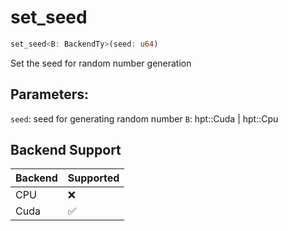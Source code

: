 # set_seed

```rust
set_seed<B: BackendTy>(seed: u64)
```

Set the seed for random number generation
## Parameters:
`seed`: seed for generating random number
`B`: hpt::Cuda | hpt::Cpu


## Backend Support
| Backend | Supported |
|---------|-----------|
| CPU     | ❌         |
| Cuda    | ✅        |